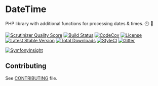 # DateTime

PHP library with additional functions for processing dates & times. :clock12: :calendar:

[![Scrutinizer Quality Score](https://img.shields.io/scrutinizer/g/fre5h/datetime-php.svg?style=flat-square)](https://scrutinizer-ci.com/g/fre5h/datetime-php/)
[![Build Status](https://img.shields.io/travis/fre5h/datetime-php.svg?style=flat-square)](https://travis-ci.org/fre5h/datetime-php)
[![CodeCov](https://img.shields.io/codecov/c/github/fre5h/datetime-php.svg?style=flat-square)](https://codecov.io/github/fre5h/datetime-php)
[![License](https://img.shields.io/packagist/l/fresh/datetime.svg?style=flat-square)](https://packagist.org/packages/fresh/datetime)
[![Latest Stable Version](https://img.shields.io/packagist/v/fresh/datetime.svg?style=flat-square)](https://packagist.org/packages/fresh/datetime)
[![Total Downloads](https://img.shields.io/packagist/dt/fresh/datetime.svg?style=flat-square)](https://packagist.org/packages/fresh/datetime)
[![StyleCI](https://styleci.io/repos/190854938/shield?style=flat-square)](https://styleci.io/repos/190854938)
[![Gitter](https://img.shields.io/badge/gitter-join%20chat-brightgreen.svg?style=flat-square)](https://gitter.im/fre5h/datetime-php)

[![SymfonyInsight](https://insight.symfony.com/projects/db89d80a-14af-4ae3-9a18-42accac9ff98/big.svg)](https://insight.symfony.com/projects/db89d80a-14af-4ae3-9a18-42accac9ff98)

## Contributing

See [CONTRIBUTING](https://github.com/fre5h/datetime-php/blob/master/.github/CONTRIBUTING.md) file.
